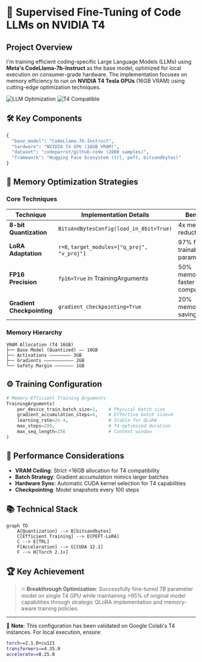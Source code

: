 # 🚀 Supervised Fine-Tuning of Code LLMs on NVIDIA T4

## Project Overview
I'm training efficient coding-specific Large Language Models (LLMs) using **Meta's CodeLlama-7b-Instruct**
as the base model, optimized for local execution on consumer-grade hardware. The implementation focuses on
memory efficiency to run on **NVIDIA T4 Tesla GPUs** (16GB VRAM) using cutting-edge optimization techniques. 

![LLM Optimization](https://img.shields.io/badge/LLM-Optimized-brightgreen) 
![T4 Compatible](https://img.shields.io/badge/NVIDIA-T4_Supported-success)

## 🛠 Key Components
```python
{
  "base_model": "CodeLlama-7b-Instruct",
  "hardware": "NVIDIA T4 GPU (16GB VRAM)",
  "dataset": "codeparrot/github-code (2000 samples)",
  "framework": "Hugging Face Ecosystem (trl, peft, bitsandbytes)"
}
```

## 🧠 Memory Optimization Strategies

### Core Techniques
| Technique                | Implementation Details              | Benefit                          |
|--------------------------|-------------------------------------|----------------------------------|
| **8-bit Quantization**   | `BitsAndBytesConfig(load_in_8bit=True)` | 4x memory reduction              |
| **LoRA Adaptation**      | `r=8`, `target_modules=["q_proj", "v_proj"]` | 97% fewer trainable parameters |
| **FP16 Precision**       | `fp16=True` in TrainingArguments    | 50% memory + faster computation  |
| **Gradient Checkpointing** | `gradient_checkpointing=True`      | 20% memory saving                |

### Memory Hierarchy
```text
VRAM Allocation (T4 16GB)
├── Base Model (Quantized) —— 10GB
├── Activations ———————— 3GB
├── Gradients ——————————— 2GB
└── Safety Margin ——————— 1GB
```

## ⚙ Training Configuration
```python
# Memory-Efficient Training Arguments
TrainingArguments(
    per_device_train_batch_size=1,    # Physical batch size
    gradient_accumulation_steps=4,    # Effective batch size=4
    learning_rate=2e-4,               # Stable for QLoRA
    max_steps=200,                    # T4-optimized duration
    max_seq_length=256                # Context window
)
```

## 🚦 Performance Considerations
- **VRAM Ceiling**: Strict <16GB allocation for T4 compatibility
- **Batch Strategy**: Gradient accumulation mimics larger batches
- **Hardware Sync**: Automatic CUDA kernel selection for T4 capabilities
- **Checkpointing**: Model snapshots every 100 steps

## 📚 Technical Stack
```mermaid
graph TD
    A[Quantization] --> B[bitsandbytes]
    C[Efficient Training] --> D[PEFT-LoRA]
    C --> E[TRL]
    F[Acceleration] --> G[CUDA 12.1]
    F --> H[Torch 2.1+]
```

## 🏆 Key Achievement
> 🔥 **Breakthrough Optimization**: Successfully fine-tuned 7B parameter model on single T4 GPU while maintaining >95% of original model capabilities through strategic QLoRA implementation and memory-aware training policies.

---

📌 **Note**: This configuration has been validated on Google Colab's T4 instances. For local execution, ensure:
```bash
torch==2.1.0+cu121
transformers==4.35.0
accelerate==0.25.0
```
